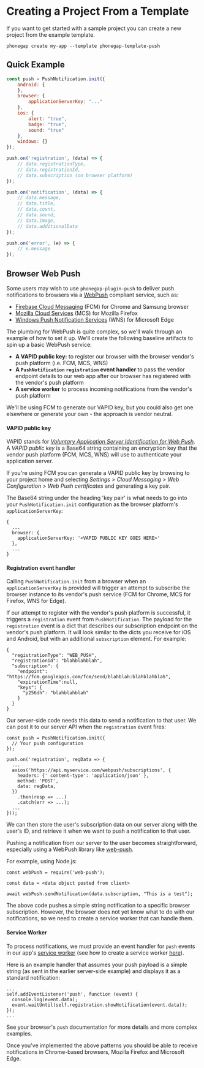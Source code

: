# Creating a Project From a Template

If you want to get started with a sample project you can create a new project from the example template.

```
phonegap create my-app --template phonegap-template-push
```

## Quick Example

```javascript
const push = PushNotification.init({
	android: {
	},
	browser: {
		applicationServerKey: "..."
	},
	ios: {
		alert: "true",
		badge: "true",
		sound: "true"
	},
	windows: {}
});

push.on('registration', (data) => {
	// data.registrationType,
	// data.registrationId,
	// data.subscription (on browser platform) 
});

push.on('notification', (data) => {
	// data.message,
	// data.title,
	// data.count,
	// data.sound,
	// data.image,
	// data.additionalData
});

push.on('error', (e) => {
	// e.message
});
```
## Browser Web Push

Some users may wish to use `phonegap-plugin-push` to deliver push notifications to browsers via a 
[WebPush](https://tools.ietf.org/html/rfc8030) compliant service, such as:
 
 * [Firebase Cloud Messaging](https://firebase.google.com/docs/cloud-messaging/) (FCM) for  Chrome and Samsung browser
 * [Mozilla Cloud Services](https://support.mozilla.org/en-US/kb/push-notifications-firefox) (MCS)  for Mozilla Firefox
 * [Windows Push Notification Services](https://docs.microsoft.com/en-us/windows/uwp/design/shell/tiles-and-notifications/windows-push-notification-services--wns--overview) (WNS) for Microsoft Edge

The plumbing for WebPush is quite complex, so we'll walk through an example of how to set it up. We'll create the 
following baseline artifacts to spin up a basic WebPush service:

* **A VAPID public key:** to register our browser with the browser vendor's push platform (i.e. FCM, MCS, WNS)
* **A `PushNotification` `registration` event handler** to pass the vendor endpoint details to our web app after our browser has registered with the vendor's push platform
* **A service worker** to process incoming notifications from the vendor's push platform

We'll be using FCM to generate our VAPID key, but you could also get 
one elsewhere or generate your own - the approach is vendor neutral.

#### VAPID public key

VAPID stands for 
[_Voluntary Application Server Identification for Web Push_](https://datatracker.ietf.org/doc/draft-ietf-webpush-vapid/).
A _VAPID public key_ is a Base64 string containing an encryption key that the vendor push platform (FCM, MCS, WNS) will use to 
authenticate your application server. 

If you're using FCM you can generate a VAPID public key by browsing to your project home and 
selecting _Settings_ > _Cloud Messaging_ > _Web Configuration_ > _Web Push certificates_ and generating a key pair.

The Base64 string under the heading 'key pair' is what needs to go into your `PushNotification.init` configuration as 
the browser platform's `applicationServerKey`:
```
{
  ...
  browser: {
    applicationServerKey: '<VAPID PUBLIC KEY GOES HERE>'
  },
  ...
}
```

#### Registration event handler

Calling `PushNotification.init` from a browser when an `applicationServerKey` is provided will trigger an attempt to 
subscribe the browser instance to its vendor's push service (FCM for Chrome, MCS for Firefox, WNS for Edge).

If our attempt to register with the vendor's push platform is successful, it triggers a `registration` event from 
`PushNotification`. The payload for the `registration` event is a dict that describes our subscription endpoint on the vendor's push
platform. It will look similar to the dicts you receive for iOS and Android, but with an additional `subscription` 
element. For example:
```
{
  "registrationType": "WEB_PUSH",
  "registrationId": "blahblahblah",
  "subscription": { 
    "endpoint": "https://fcm.googleapis.com/fcm/send/blahblah:blahblahblah",
    "expirationTime":null,
    "keys": {
      "p256dh": "blahblahblah"
    }
  }
}
```
Our server-side code needs this data to send a notification to that user. We can post it to our server API when the 
`registration` event fires:
```
const push = PushNotification.init({
  // Your push configuration
});

push.on('registration', regData => {
  ...
  axios('https://api.myservice.com/webpush/subscriptions', {
    headers: {' content-type': 'application/json' },
    method: 'POST',
    data: regData,
  })
    .then(resp => ...)
    .catch(err => ...);
  ...
}));
```
We can then store the user's subscription data on our server along with the user's ID, and retrieve it when we want to push 
a notification to that user. 

Pushing a notification from our server to the user becomes straightforward, especially 
using a WebPush library like [web-push](https://github.com/web-push-libs/web-push). 

For example, using Node.js:
```
const webPush = require('web-push');

const data = <data object posted from client>

await webPush.sendNotification(data.subscription, "This is a test");
```
The above code pushes a simple string notification to a specific browser subscription. However, the browser does not 
yet know what to do with our notifications, so we need to create a service worker that can handle them.

#### Service Worker

To process notifications, we must provide an event handler for `push` events in our app's
[service worker](https://developer.mozilla.org/en-US/docs/Web/API/Service_Worker_API) (see how to create a service 
worker [here](https://developer.mozilla.org/en-US/docs/Web/API/Service_Worker_API/Using_Service_Workers)).
 
Here is an example handler that assumes your push payload is a simple string (as sent in the earlier server-side example) and displays it as a standard notification:
```
...
self.addEventListener('push', function (event) {
  console.log(event.data);
  event.waitUntil(self.registration.showNotification(event.data));
});
...
``` 
See your browser's `push` documentation for more details and more complex examples.

Once you've implemented the above patterns you should be able to receive notifications in Chrome-based browsers, Mozilla Firefox and Microsoft Edge.
